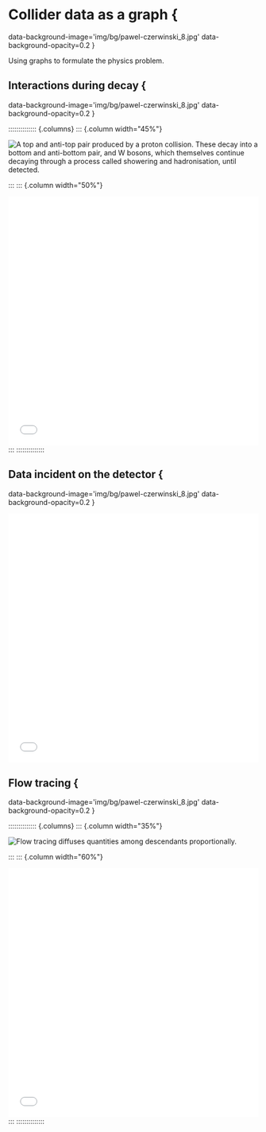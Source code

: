 # Collider data as a graph {
data-background-image='img/bg/pawel-czerwinski_8.jpg'
data-background-opacity=0.2
}

Using graphs to formulate the physics problem.


## Interactions during decay {
data-background-image='img/bg/pawel-czerwinski_8.jpg'
data-background-opacity=0.2
}

:::::::::::::: {.columns}
::: {.column width="45%"}

![
A top and anti-top pair produced by a proton collision. These decay into
a bottom and anti-bottom pair, and W bosons, which themselves continue
decaying through a process called showering and hadronisation, until detected.
](img/fig/parton-top-decay-2.png)

:::
::: {.column width="50%"}

<iframe scrolling="no" width="100%" height="500px" src="img/fig/tt_bb_.html" frameborder="0" allowfullscreen=""></iframe>
:::
::::::::::::::

## Data incident on the detector {
data-background-image='img/bg/pawel-czerwinski_8.jpg'
data-background-opacity=0.2
}

<iframe scrolling="no" width="100%" height="500px" src="img/fig/scatter.html" frameborder="0" allowfullscreen=""></iframe>

## Flow tracing {
data-background-image='img/bg/pawel-czerwinski_8.jpg'
data-background-opacity=0.2
}

:::::::::::::: {.columns}
::: {.column width="35%"}

![
Flow tracing diffuses quantities among descendants proportionally.
](img/fig/flow_calc.svg)

:::
::: {.column width="60%"}

<iframe scrolling="no" width="100%" height="500px" src="img/fig/t.html" frameborder="0" allowfullscreen=""></iframe>
:::
::::::::::::::
